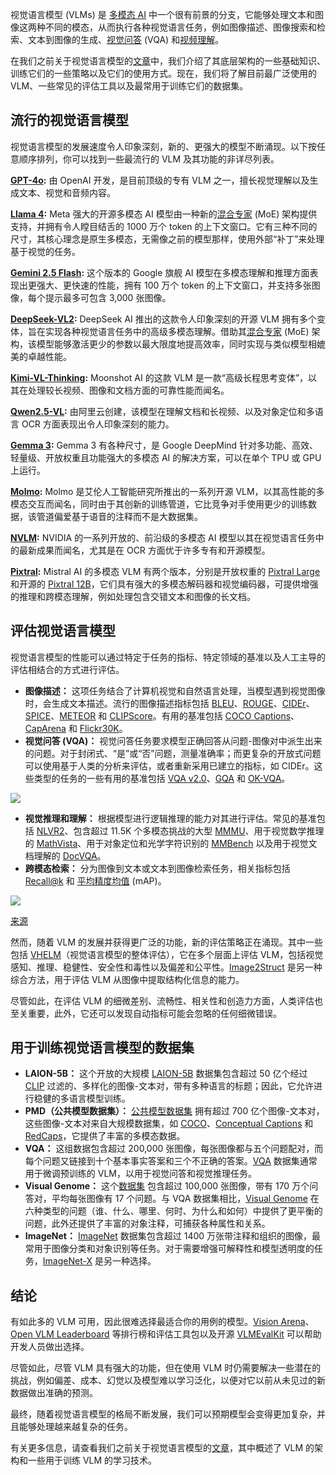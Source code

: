 视觉语言模型 (VLMs) 是 [多模态 AI](https://thenewstack.io/top-7-tools-for-building-multimodal-ai-applications/) 中一个很有前景的分支，它能够处理文本和图像这两种不同的模态，从而执行各种视觉语言任务，例如图像描述、图像搜索和检索、文本到图像的生成、[视觉问答](https://huggingface.co/tasks/visual-question-answering) (VQA) 和[视频理解](https://blog.fastforwardlabs.com/2021/12/14/an-introduction-to-video-understanding-capabilities-and-applications.html)。

在我们之前关于视觉语言模型的[文章](https://thenewstack.io/a-developers-guide-to-vision-language-models/)中，我们介绍了其底层架构的一些基础知识、训练它们的一些策略以及它们的使用方式。现在，我们将了解目前最广泛使用的 VLM、一些常见的评估工具以及最常用于训练它们的数据集。

## 流行的视觉语言模型

视觉语言模型的发展速度令人印象深刻，新的、更强大的模型不断涌现。以下按任意顺序排列，你可以找到一些最流行的 VLM 及其功能的非详尽列表。

**[GPT-4o](https://openai.com/index/hello-gpt-4o/):** 由 OpenAI 开发，是目前顶级的专有 VLM 之一，擅长视觉理解以及生成文本、视觉和音频内容。

**[Llama 4](https://www.llama.com/):** Meta 强大的开源多模态 AI 模型由一种新的[混合专家](https://www.ibm.com/think/topics/mixture-of-experts) (MoE) 架构提供支持，并拥有令人瞠目结舌的 1000 万个 token 的上下文窗口。它有三种不同的尺寸，其核心理念是原生多模态，无需像之前的模型那样，使用外部“补丁”来处理基于视觉的任务。

**[Gemini 2.5 Flash](https://deepmind.google/models/gemini/flash/):** 这个版本的 Google 旗舰 AI 模型在多模态理解和推理方面表现出更强大、更快速的性能，拥有 100 万个 token 的上下文窗口，并支持多张图像，每个提示最多可包含 3,000 张图像。

**[DeepSeek-VL2](https://github.com/deepseek-ai/DeepSeek-VL2):** DeepSeek AI 推出的这款令人印象深刻的开源 VLM 拥有多个变体，旨在实现各种视觉语言任务中的高级多模态理解。借助其[混合专家](https://thenewstack.io/deep-dive-into-deepseek-r1-how-it-works-and-what-it-can-do/) (MoE) 架构，该模型能够激活更少的参数以最大限度地提高效率，同时实现与类似模型相媲美的卓越性能。

**[Kimi-VL-Thinking](https://github.com/MoonshotAI/Kimi-VL):** Moonshot AI 的这款 VLM 是一款“高级长程思考变体”，以其在处理较长视频、图像和文档方面的可靠性能而闻名。

**[Qwen2.5-VL](https://github.com/QwenLM/Qwen2.5-VL):** 由阿里云创建，该模型在理解文档和长视频、以及对象定位和多语言 OCR 方面表现出令人印象深刻的能力。

**[Gemma 3](http://developers.googleblog.com/en/introducing-gemma3/):** Gemma 3 有各种尺寸，是 Google DeepMind 针对多功能、高效、轻量级、开放权重且功能强大的多模态 AI 的解决方案，可以在单个 TPU 或 GPU 上运行。

**[Molmo](https://molmo.org/):** Molmo 是艾伦人工智能研究所推出的一系列开源 VLM，以其高性能的多模态交互而闻名，同时由于其创新的训练管道，它比竞争对手使用更少的训练数据，该管道偏爱基于语音的注释而不是大数据集。

**[NVLM](https://research.nvidia.com/labs/adlr/NVLM-1/):** NVIDIA 的一系列开放的、前沿级的多模态 AI 模型以其在视觉语言任务中的最新成果而闻名，尤其是在 OCR 方面优于许多专有和开源模型。

**[Pixtral](https://mistral.ai/news/pixtral-large):** Mistral AI 的多模态 VLM 有两个版本，分别是开放权重的 [Pixtral Large](https://mistral.ai/news/pixtral-large) 和开源的 [Pixtral 12B](https://mistral.ai/news/pixtral-12b)，它们具有强大的多模态解码器和视觉编码器，可提供增强的推理和跨模态理解，例如处理包含交错文本和图像的长文档。

## 评估视觉语言模型

视觉语言模型的性能可以通过特定于任务的指标、特定领域的基准以及人工主导的评估相结合的方式进行评估。

*   **图像描述：** 这项任务结合了计算机视觉和自然语言处理，当模型遇到视觉图像时，会生成文本描述。流行的图像描述指标包括 [BLEU](https://aclanthology.org/P02-1040.pdf)、[ROUGE](https://aclanthology.org/W04-1013.pdf)、[CIDEr](https://www.cv-foundation.org/openaccess/content_cvpr_2015/papers/Vedantam_CIDEr_Consensus-Based_Image_2015_CVPR_paper.pdf)、[SPICE](https://github.com/peteanderson80/SPICE)、[METEOR](https://aclanthology.org/W05-0909.pdf) 和 [CLIPScore](https://aclanthology.org/2021.emnlp-main.595v2.pdf)。有用的基准包括 [COCO Captions](https://github.com/tylin/coco-caption)、[CapArena](https://caparena.github.io/) 和 [Flickr30K](https://www.kaggle.com/datasets/eeshawn/flickr30k)。
*   **视觉问答 (VQA)：** 视觉问答任务要求模型正确回答从问题-图像对中派生出来的问题。对于封闭式、“是”或“否”问题，测量准确率；而更复杂的开放式问题可以使用基于人类的分析来评估，或者重新采用已建立的指标，如 CIDEr。这些类型的任务的一些有用的基准包括 [VQA v2.0](https://visualqa.org/)、[GQA](https://cs.stanford.edu/people/dorarad/gqa/about.html) 和 [OK-VQA](https://okvqa.allenai.org/)。

[![](https://cdn.thenewstack.io/media/2025/06/93d2915d-vqa.png)](https://cdn.thenewstack.io/media/2025/06/93d2915d-vqa.png)

*   **视觉推理和理解：** 根据模型进行逻辑推理的能力对其进行评估。常见的基准包括 [NLVR2](https://github.com/lil-lab/nlvr)、包含超过 11.5K 个多模态挑战的大型 [MMMU](https://mmmu-benchmark.github.io/)、用于视觉数学推理的 [MathVista](https://mathvista.github.io/)、用于对象定位和光学字符识别的 [MMBench](https://github.com/open-compass/mmbench/) 以及用于视觉文档理解的 [DocVQA](https://www.docvqa.org/datasets)。
*   **跨模态检索：** 分为图像到文本或文本到图像检索任务，相关指标包括 [Recall@k](https://milvus.io/ai-quick-reference/what-are-the-key-metrics-used-to-evaluate-visionlanguage-models) 和 [平均精度均值](https://www.geeksforgeeks.org/computer-vision/mean-average-precision-map-in-computer-vision/) (mAP)。

[![](https://cdn.thenewstack.io/media/2025/06/442ef83e-vlm-tasks.png)](https://cdn.thenewstack.io/media/2025/06/442ef83e-vlm-tasks.png)

[来源](https://arxiv.org/pdf/2210.09263)

然而，随着 VLM 的发展并获得更广泛的功能，新的评估策略正在涌现。其中一些包括 [VHELM](https://openreview.net/pdf?id=TuMnKFKPho)（视觉语言模型的整体评估），它在多个层面上评估 VLM，包括视觉感知、推理、稳健性、安全性和毒性以及偏差和公平性。[Image2Struct](https://proceedings.neurips.cc/paper_files/paper/2024/file/d0718553fd6b227a353c6432cf893285-Paper-Datasets_and_Benchmarks_Track.pdf) 是另一种综合方法，用于评估 VLM 从图像中提取结构化信息的能力。

尽管如此，在评估 VLM 的细微差别、流畅性、相关性和创造力方面，人类评估也至关重要，此外，它还可以发现自动指标可能会忽略的任何细微错误。

## 用于训练视觉语言模型的数据集

*   **LAION-5B：** 这个开放的大规模 [LAION-5B](https://laion.ai/blog/laion-5b/) 数据集包含超过 50 亿个经过 [CLIP](https://openai.com/index/clip/) 过滤的、多样化的图像-文本对，带有多种语言的标题；因此，它允许进行稳健的多语言模型训练。
*   **PMD（公共模型数据集）：** [公共模型数据集](https://huggingface.co/datasets/facebook/pmd) 拥有超过 700 亿个图像-文本对，这些图像-文本对来自大规模数据集，如 [COCO](https://cocodataset.org/#home)、[Conceptual Captions](https://ai.google.com/research/ConceptualCaptions/) 和 [RedCaps](https://paperswithcode.com/dataset/tvrecap)，它提供了丰富的多模态数据。
*   **VQA：** 这组数据包含超过 200,000 张图像，每张图像都与五个问题配对，而每个问题又链接到十个基本事实答案和三个不正确的答案。[VQA](https://visualqa.org/) 数据集通常用于微调预训练的 VLM，以用于视觉问答和视觉推理任务。
*   **Visual Genome：** 这个[数据集](https://homes.cs.washington.edu/~ranjay/visualgenome/api.html) 包含超过 100,000 张图像，带有 170 万个问答对，平均每张图像有 17 个问题。与 VQA 数据集相比，[Visual Genome](https://homes.cs.washington.edu/~ranjay/visualgenome/index.html) 在六种类型的问题（谁、什么、哪里、何时、为什么和如何）中提供了更平衡的问题，此外还提供了丰富的对象注释，可捕获各种属性和关系。
*   **ImageNet：** [ImageNet](https://www.image-net.org/) 数据集包含超过 1400 万张带注释和组织的图像，最常用于图像分类和对象识别等任务。对于需要增强可解释性和模型透明度的任务，[ImageNet-X](https://facebookresearch.github.io/imagenetx/site/home) 是另一种选择。

## 结论

有如此多的 VLM 可用，因此很难选择最适合你的用例的模型。[Vision Arena](https://huggingface.co/spaces/WildVision/vision-arena)、[Open VLM Leaderboard](https://huggingface.co/spaces/opencompass/open_vlm_leaderboard) 等排行榜和评估工具包以及开源 [VLMEvalKit](https://github.com/open-compass/VLMEvalKit) 可以帮助开发人员做出选择。

尽管如此，尽管 VLM 具有强大的功能，但在使用 VLM 时仍需要解决一些潜在的挑战，例如偏差、成本、幻觉以及模型难以学习泛化，以便对它以前从未见过的新数据做出准确的预测。

最终，随着视觉语言模型的格局不断发展，我们可以预期模型会变得更加复杂，并且能够处理越来越复杂的任务。

有关更多信息，请查看我们之前关于视觉语言模型的[文章](https://thenewstack.io/a-developers-guide-to-vision-language-models/)，其中概述了 VLM 的架构和一些用于训练 VLM 的学习技术。